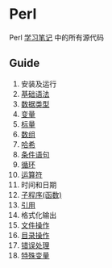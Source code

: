 # Perl

Perl [学习笔记](https://www.yuque.com/gendloop/learningnotes/perl) 中的所有源代码

## Guide

1. 安装及运行
2. [基础语法](docs/Guide/2.pl) 
3. [数据类型](docs/Guide/3.pl) 
4. [变量](docs/Guide/4.pl) 
5. [标量](docs/Guide/5.pl) 
6. [数组](docs/Guide/6.pl) 
7. [哈希](docs/Guide/7.pl) 
8. [条件语句](docs/Guide/8.pl) 
9. [循环](docs/Guide/9.pl) 
10. [运算符](docs/Guide/10.pl) 
11. 时间和日期
12. [子程序(函数)](docs/Guide/12.pl) 
13. [引用](docs/Guide/13.pl) 
14. 格式化输出
15. [文件操作](docs/Guide/15.pl) 
16. [目录操作](docs/Guide/16.pl) 
17. [错误处理](docs/Guide/17.pl) 
18. [特殊变量](docs/Guide/18.pl) 
